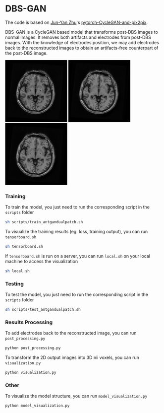 # DBS-GAN

The code is based on [Jun-Yan Zhu](https://github.com/junyanz)'s [pytorch-CycleGAN-and-pix2pix](https://github.com/junyanz/pytorch-CycleGAN-and-pix2pix).

DBS-GAN is a CycleGAN based model that transforms post-DBS images to normal images. It removes both artifacts and electrodes from post-DBS images. With the knowledge of electrodes position, we may add electrodes back to the reconstructed images to obtain an artifacts-free counterpart of the post-DBS image.

<img src="imgs/input.png" width=200> <img src="imgs/output.png" width=200> <img src="imgs/electrode.png" width=200>

### Training
To train the model, you just need to run the corresponding script in the `scripts` folder
```bash
sh scripts/train_antgandualpatch.sh
```

To visualize the training results (eg. loss, training output), you can run `tensorboard.sh` 
```bash
sh tensorboard.sh
```

If `tensorboard.sh` is run on a server, you can run `local.sh` on your local machine to access the visualization
```bash
sh local.sh
```

### Testing
To test the model, you just need to run the corresponding script in the `scripts` folder
```bash
sh scripts/test_antgandualpatch.sh
```

### Results Processing
To add electrodes back to the reconstructed image, you can run `post_processing.py`
```bash
python post_processing.py
```

To transform the 2D output images into 3D nii voxels, you can run `visualization.py`
```bash
python visualization.py
```

### Other
To visualize the model structure, you can run `model_visualization.py`
```bash
python model_visualization.py
```